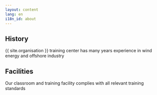 ```yaml
---
layout: content
lang: en
i18n_id: about
---
```


## History

{{ site.organisation }} training center has many years experience in wind energy and offshore industry

## Facilities

Our classroom and training facility complies with all relevant training standards
